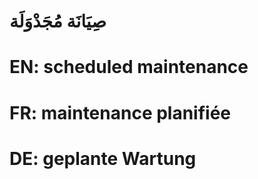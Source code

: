 # صِيَانَة مُجَدْوَلَة

# EN: scheduled maintenance

# FR: maintenance planifiée

# DE: geplante Wartung
